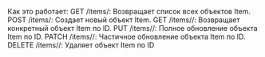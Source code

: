 Как это работает:
GET /items/: Возвращает список всех объектов Item.
POST /items/: Создает новый объект Item.
GET /items/<id>/: Возвращает конкретный объект Item по ID.
PUT /items/<id>/: Полное обновление объекта Item по ID.
PATCH /items/<id>/: Частичное обновление объекта Item по ID.
DELETE /items/<id>/: Удаляет объект Item по ID